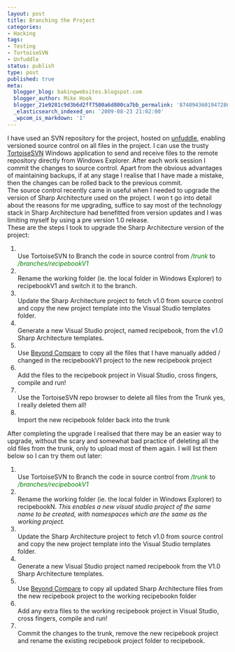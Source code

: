 ```yaml
---
layout: post
title: Branching the Project
categories:
- Hacking
tags:
- Testing
- TortoiseSVN
- Unfuddle
status: publish
type: post
published: true
meta:
  blogger_blog: bakingwebsites.blogspot.com
  blogger_author: Mike Hook
  blogger_21e9281c9d3b6d2ff7500a6d800ca7bb_permalink: '8740943601947286469'
  _elasticsearch_indexed_on: '2009-08-23 21:02:00'
  _wpcom_is_markdown: '1'
---
```

I have used an SVN repository for the project, hosted on <a href="http://www.unfuddle.com/">unfuddle</a>, enabling versioned source control on all files in the project. I can use the trusty <a href="http://tortoisesvn.net/">TortoiseSVN</a> Windows application to send and receive files to the remote repository directly from Windows Explorer. After each work session I commit the changes to source control. Apart from the obvious advantages of maintaining backups, if at any stage I realise that I have made a mistake, then the changes can be rolled back to the previous commit.<br />
The source control recently came in useful when I needed to upgrade the version of Sharp Architecture used on the project. I won   t go into detail about the reasons for me upgrading, suffice to say most of the technology stack in Sharp Architecture had benefitted from version updates and I was limiting myself by using a pre version 1.0 release.<br />
These are the steps I took to upgrade the Sharp Architecture version of the project:<br />

<ol><li>     <br />
Use TortoiseSVN to Branch the code in source control from <i><span style="color:green;">/trunk</span></i> to <i><span style="color:green;">/branches/recipebookV1</span></i><br />
</li>
<li>     <br />
Rename the working folder (ie. the local folder in Windows Explorer) to recipebookV1 and switch it to the branch.<br />
</li>
<li>     <br />
Update the Sharp Architecture project to fetch v1.0 from source control and copy the new project template into the Visual Studio templates folder.<br />
</li>
<li>     <br />
Generate a new Visual Studio project, named recipebook, from the v1.0  Sharp Architecture templates.<br />
</li>
<li>     <br />
Use <a href="http://www.scootersoftware.com/">Beyond Compare</a> to copy all the files that I have manually added / changed in the recipebookV1 project to the new recipebook project<br />
</li>
<li>     <br />
Add the files to the recipebook project in Visual Studio, cross fingers, compile and run!<br />
</li>
<li>     <br />
Use the TortoiseSVN repo browser to delete all files from the Trunk    yes, I really deleted them all! <br />
</li>
<li>     <br />
Import the new recipebook folder back into the trunk <br />
</li>
</ol>

After completing the upgrade I realised that there may be an easier way to upgrade, without the scary and somewhat bad practice of deleting all the old files from the trunk, only to upload most of them again. I will list them below so I can try them out later:<br />

<ol><li>     <br />
Use TortoiseSVN to Branch the code in source control from <i><span style="color:green;">/trunk</span></i> to <i><span style="color:green;">/branches/recipebookV1</span></i><br />
</li>
<li>     <br />
Rename the working folder (ie. the local folder in Windows Explorer) to recipebookN. <i>This enables a new visual studio project of the same name to be created, with namespaces which are the same as the working project.</i><br />
</li>
<li>     <br />
Update the Sharp Architecture project to fetch v1.0 from source control and copy the new project template into the Visual Studio templates folder.<br />
</li>
<li>     <br />
Generate a new Visual Studio project named recipebook from the V1.0 Sharp Architecture templates.<br />
</li>
<li>     <br />
Use <a href="http://www.scootersoftware.com/">Beyond Compare</a> to copy all updated Sharp Architecture files from the new recipebook project to the working recipebookn folder<br />
</li>
<li>     <br />
Add any extra files to the working recipebook project in Visual Studio, cross fingers, compile and run!<br />
</li>
<li>     <br />
Commit the changes to the trunk, remove the new recipebook project and rename the existing recipebook project folder to recipebook.  <br />
</li>
</ol>
